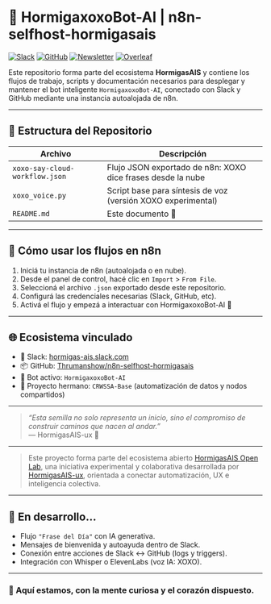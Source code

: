 # 🤖 HormigaxoxoBot-AI | n8n-selfhost-hormigasais

[![Slack](https://img.shields.io/badge/Slack-HormigasAIS-blue?logo=slack)](https://join.slack.com/t/hormigas-ais/shared_invite/zt-33zssiv5x-WXs1_8mQ6_9m0O9g0VNgAA)
[![GitHub](https://img.shields.io/badge/Repositorio-GitHub-blue?logo=github)](https://github.com/Thrumanshow/n8n-selfhost-hormigasais)
[![Newsletter](https://img.shields.io/badge/Newsletter-LinkedIn-blue?logo=linkedin)](https://www.linkedin.com/newsletters/hormigasais-community-7307138608543490048)
[![Overleaf](https://img.shields.io/badge/Overleaf-Colaboración-blue?logo=overleaf)](https://www.overleaf.com/project/68211943b603360a835cd2cd)


Este repositorio forma parte del ecosistema **HormigasAIS** y contiene los flujos de trabajo, scripts y documentación necesarios para desplegar y mantener el bot inteligente `HormigaxoxoBot-AI`, conectado con Slack y GitHub mediante una instancia autoalojada de n8n.


---

## 📁 Estructura del Repositorio

| Archivo                     | Descripción                                                  |
|----------------------------|--------------------------------------------------------------|
| `xoxo-say-cloud-workflow.json` | Flujo JSON exportado de n8n: XOXO dice frases desde la nube |
| `xoxo_voice.py`            | Script base para síntesis de voz (versión XOXO experimental) |
| `README.md`                | Este documento 🐜                                             |

---

## 🚀 Cómo usar los flujos en n8n

1. Iniciá tu instancia de n8n (autoalojada o en nube).
2. Desde el panel de control, hacé clic en `Import` > `From File`.
3. Seleccioná el archivo `.json` exportado desde este repositorio.
4. Configurá las credenciales necesarias (Slack, GitHub, etc).
5. Activá el flujo y empezá a interactuar con HormigaxoxoBot-AI 🚀

---

## 🌐 Ecosistema vinculado

- 💬 Slack: [hormigas-ais.slack.com](https://hormigas-ais.slack.com)
- 📦 GitHub: [Thrumanshow/n8n-selfhost-hormigasais](https://github.com/Thrumanshow/n8n-selfhost-hormigasais)
- 🤖 Bot activo: `HormigaxoxoBot-AI`
- 🔗 Proyecto hermano: `CRWSSA-Base` (automatización de datos y nodos compartidos)

---

> _“Esta semilla no solo representa un inicio, sino el compromiso de construir caminos que nacen al andar.”_  
> — HormigasAIS-ux 🌱

---

> Este proyecto forma parte del ecosistema abierto [HormigasAIS Open Lab](https://github.com/HormigasAIS-ux/Mkdir-HormigasAIS-Open-Lab-), una iniciativa experimental y colaborativa desarrollada por [HormigasAIS-ux](https://github.com/HormigasAIS-ux), orientada a conectar automatización, UX e inteligencia colectiva.

---

## 🧪 En desarrollo...

- Flujo `"Frase del Día"` con IA generativa.
- Mensajes de bienvenida y autoayuda dentro de Slack.
- Conexión entre acciones de Slack ↔ GitHub (logs y triggers).
- Integración con Whisper o ElevenLabs (voz IA: XOXO).

---

### 🐜 Aquí estamos, con la mente curiosa y el corazón dispuesto.
